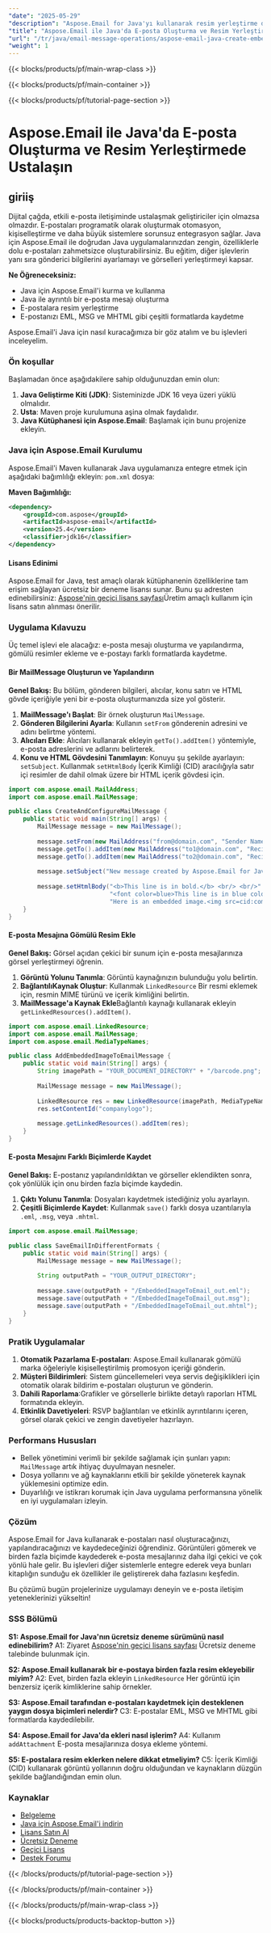 ```yaml
---
"date": "2025-05-29"
"description": "Aspose.Email for Java'yı kullanarak resim yerleştirme dahil olmak üzere e-postaları programatik olarak oluşturmayı ve özelleştirmeyi öğrenin. E-posta otomasyon becerilerinizi bugün geliştirin."
"title": "Aspose.Email ile Java'da E-posta Oluşturma ve Resim Yerleştirmede Ustalaşın"
"url": "/tr/java/email-message-operations/aspose-email-java-create-embed-images/"
"weight": 1
---
```


{{< blocks/products/pf/main-wrap-class >}}

{{< blocks/products/pf/main-container >}}

{{< blocks/products/pf/tutorial-page-section >}}
# Aspose.Email ile Java'da E-posta Oluşturma ve Resim Yerleştirmede Ustalaşın

## giriiş
Dijital çağda, etkili e-posta iletişiminde ustalaşmak geliştiriciler için olmazsa olmazdır. E-postaları programatik olarak oluşturmak otomasyon, kişiselleştirme ve daha büyük sistemlere sorunsuz entegrasyon sağlar. Java için Aspose.Email ile doğrudan Java uygulamalarınızdan zengin, özelliklerle dolu e-postaları zahmetsizce oluşturabilirsiniz. Bu eğitim, diğer işlevlerin yanı sıra gönderici bilgilerini ayarlamayı ve görselleri yerleştirmeyi kapsar.

**Ne Öğreneceksiniz:**
- Java için Aspose.Email'i kurma ve kullanma
- Java ile ayrıntılı bir e-posta mesajı oluşturma
- E-postalara resim yerleştirme
- E-postanızı EML, MSG ve MHTML gibi çeşitli formatlarda kaydetme

Aspose.Email'i Java için nasıl kuracağımıza bir göz atalım ve bu işlevleri inceleyelim.

### Ön koşullar
Başlamadan önce aşağıdakilere sahip olduğunuzdan emin olun:
1. **Java Geliştirme Kiti (JDK)**: Sisteminizde JDK 16 veya üzeri yüklü olmalıdır.
2. **Usta**: Maven proje kurulumuna aşina olmak faydalıdır.
3. **Java Kütüphanesi için Aspose.Email**: Başlamak için bunu projenize ekleyin.

### Java için Aspose.Email Kurulumu
Aspose.Email'i Maven kullanarak Java uygulamanıza entegre etmek için aşağıdaki bağımlılığı ekleyin: `pom.xml` dosya:

**Maven Bağımlılığı:**
```xml
<dependency>
    <groupId>com.aspose</groupId>
    <artifactId>aspose-email</artifactId>
    <version>25.4</version>
    <classifier>jdk16</classifier>
</dependency>
```

#### Lisans Edinimi
Aspose.Email for Java, test amaçlı olarak kütüphanenin özelliklerine tam erişim sağlayan ücretsiz bir deneme lisansı sunar. Bunu şu adresten edinebilirsiniz: [Aspose'nin geçici lisans sayfası](https://purchase.aspose.com/temporary-license/)Üretim amaçlı kullanım için lisans satın alınması önerilir.

### Uygulama Kılavuzu
Üç temel işlevi ele alacağız: e-posta mesajı oluşturma ve yapılandırma, gömülü resimler ekleme ve e-postayı farklı formatlarda kaydetme.

#### Bir MailMessage Oluşturun ve Yapılandırın
**Genel Bakış:** Bu bölüm, gönderen bilgileri, alıcılar, konu satırı ve HTML gövde içeriğiyle yeni bir e-posta oluşturmanızda size yol gösterir.
1. **MailMessage'ı Başlat**: Bir örnek oluşturun `MailMessage`.
2. **Gönderen Bilgilerini Ayarla**: Kullanın `setFrom` gönderenin adresini ve adını belirtme yöntemi.
3. **Alıcıları Ekle**: Alıcıları kullanarak ekleyin `getTo().addItem()` yöntemiyle, e-posta adreslerini ve adlarını belirterek.
4. **Konu ve HTML Gövdesini Tanımlayın**: Konuyu şu şekilde ayarlayın: `setSubject`. Kullanmak `setHtmlBody` İçerik Kimliği (CID) aracılığıyla satır içi resimler de dahil olmak üzere bir HTML içerik gövdesi için.

```java
import com.aspose.email.MailAddress;
import com.aspose.email.MailMessage;

public class CreateAndConfigureMailMessage {
    public static void main(String[] args) {
        MailMessage message = new MailMessage();
        
        message.setFrom(new MailAddress("from@domain.com", "Sender Name", false));
        message.getTo().addItem(new MailAddress("to1@domain.com", "Recipient 1", false));
        message.getTo().addItem(new MailAddress("to2@domain.com", "Recipient 2", false));
        
        message.setSubject("New message created by Aspose.Email for Java");
        
        message.setHtmlBody("<b>This line is in bold.</b> <br/> <br/>" +
                            "<font color=blue>This line is in blue color</font><br><br>" +
                            "Here is an embedded image.<img src=cid:companylogo>");
    }
}
```

#### E-posta Mesajına Gömülü Resim Ekle
**Genel Bakış:** Görsel açıdan çekici bir sunum için e-posta mesajlarınıza görsel yerleştirmeyi öğrenin.
1. **Görüntü Yolunu Tanımla**: Görüntü kaynağınızın bulunduğu yolu belirtin.
2. **BağlantılıKaynak Oluştur**: Kullanmak `LinkedResource` Bir resmi eklemek için, resmin MIME türünü ve içerik kimliğini belirtin.
3. **MailMessage'a Kaynak Ekle**Bağlantılı kaynağı kullanarak ekleyin `getLinkedResources().addItem()`.

```java
import com.aspose.email.LinkedResource;
import com.aspose.email.MailMessage;
import com.aspose.email.MediaTypeNames;

public class AddEmbeddedImageToEmailMessage {
    public static void main(String[] args) {
        String imagePath = "YOUR_DOCUMENT_DIRECTORY" + "/barcode.png";
        
        MailMessage message = new MailMessage();
        
        LinkedResource res = new LinkedResource(imagePath, MediaTypeNames.Image.PNG);
        res.setContentId("companylogo");
        
        message.getLinkedResources().addItem(res);
    }
}
```

#### E-posta Mesajını Farklı Biçimlerde Kaydet
**Genel Bakış:** E-postanız yapılandırıldıktan ve görseller eklendikten sonra, çok yönlülük için onu birden fazla biçimde kaydedin.
1. **Çıktı Yolunu Tanımla**: Dosyaları kaydetmek istediğiniz yolu ayarlayın.
2. **Çeşitli Biçimlerde Kaydet**: Kullanmak `save()` farklı dosya uzantılarıyla `.eml`, `.msg`, veya `.mhtml`.

```java
import com.aspose.email.MailMessage;

public class SaveEmailInDifferentFormats {
    public static void main(String[] args) {
        MailMessage message = new MailMessage();
        
        String outputPath = "YOUR_OUTPUT_DIRECTORY";
        
        message.save(outputPath + "/EmbeddedImageToEmail_out.eml");
        message.save(outputPath + "/EmbeddedImageToEmail_out.msg");
        message.save(outputPath + "/EmbeddedImageToEmail_out.mhtml");
    }
}
```

### Pratik Uygulamalar
1. **Otomatik Pazarlama E-postaları**: Aspose.Email kullanarak gömülü marka öğeleriyle kişiselleştirilmiş promosyon içeriği gönderin.
2. **Müşteri Bildirimleri**: Sistem güncellemeleri veya servis değişiklikleri için otomatik olarak bildirim e-postaları oluşturun ve gönderin.
3. **Dahili Raporlama**:Grafikler ve görsellerle birlikte detaylı raporları HTML formatında ekleyin.
4. **Etkinlik Davetiyeleri**: RSVP bağlantıları ve etkinlik ayrıntılarını içeren, görsel olarak çekici ve zengin davetiyeler hazırlayın.

### Performans Hususları
- Bellek yönetimini verimli bir şekilde sağlamak için şunları yapın: `MailMessage` artık ihtiyaç duyulmayan nesneler.
- Dosya yollarını ve ağ kaynaklarını etkili bir şekilde yöneterek kaynak yüklemesini optimize edin.
- Duyarlılığı ve istikrarı korumak için Java uygulama performansına yönelik en iyi uygulamaları izleyin.

### Çözüm
Aspose.Email for Java kullanarak e-postaları nasıl oluşturacağınızı, yapılandıracağınızı ve kaydedeceğinizi öğrendiniz. Görüntüleri gömerek ve birden fazla biçimde kaydederek e-posta mesajlarınız daha ilgi çekici ve çok yönlü hale gelir. Bu işlevleri diğer sistemlerle entegre ederek veya bunları kitaplığın sunduğu ek özellikler ile geliştirerek daha fazlasını keşfedin.

Bu çözümü bugün projelerinize uygulamayı deneyin ve e-posta iletişim yeteneklerinizi yükseltin!

### SSS Bölümü
**S1: Aspose.Email for Java'nın ücretsiz deneme sürümünü nasıl edinebilirim?**
A1: Ziyaret [Aspose'nin geçici lisans sayfası](https://purchase.aspose.com/temporary-license/) Ücretsiz deneme talebinde bulunmak için.

**S2: Aspose.Email kullanarak bir e-postaya birden fazla resim ekleyebilir miyim?**
A2: Evet, birden fazla ekleyin `LinkedResource` Her görüntü için benzersiz içerik kimliklerine sahip örnekler.

**S3: Aspose.Email tarafından e-postaları kaydetmek için desteklenen yaygın dosya biçimleri nelerdir?**
C3: E-postalar EML, MSG ve MHTML gibi formatlarda kaydedilebilir.

**S4: Aspose.Email for Java'da ekleri nasıl işlerim?**
A4: Kullanım `addAttachment` E-posta mesajlarınıza dosya ekleme yöntemi.

**S5: E-postalara resim eklerken nelere dikkat etmeliyim?**
C5: İçerik Kimliği (CID) kullanarak görüntü yollarının doğru olduğundan ve kaynakların düzgün şekilde bağlandığından emin olun.

### Kaynaklar
- [Belgeleme](https://reference.aspose.com/email/java/)
- [Java için Aspose.Email'i indirin](https://releases.aspose.com/email/java/)
- [Lisans Satın Al](https://purchase.aspose.com/buy)
- [Ücretsiz Deneme](https://releases.aspose.com/email/java/)
- [Geçici Lisans](https://purchase.aspose.com/temporary-license/)
- [Destek Forumu](https://forum.aspose.com/c/email/10)

{{< /blocks/products/pf/tutorial-page-section >}}

{{< /blocks/products/pf/main-container >}}

{{< /blocks/products/pf/main-wrap-class >}}

{{< blocks/products/products-backtop-button >}}